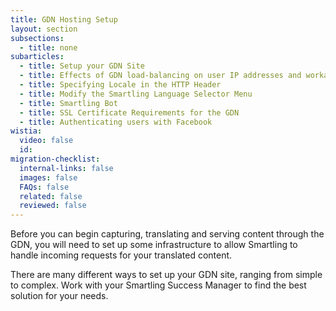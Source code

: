 ```yaml
---
title: GDN Hosting Setup
layout: section
subsections:
  - title: none
subarticles:
  - title: Setup your GDN Site
  - title: Effects of GDN load-balancing on user IP addresses and workarounds
  - title: Specifying Locale in the HTTP Header
  - title: Modify the Smartling Language Selector Menu
  - title: Smartling Bot
  - title: SSL Certificate Requirements for the GDN
  - title: Authenticating users with Facebook
wistia:
  video: false
  id:
migration-checklist:
  internal-links: false
  images: false
  FAQs: false
  related: false
  reviewed: false
---
```


Before you can begin capturing, translating and serving content through the GDN, you will need to set up some infrastructure to allow Smartling to handle incoming requests for your translated content.

There are many different ways to set up your GDN site, ranging from simple to complex. Work with your Smartling Success Manager to find the best solution for your needs.